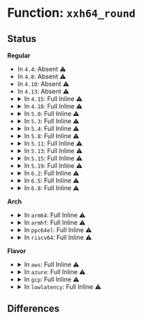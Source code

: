 # Function: <code>xxh64_round</code>

## Status
<b>Regular</b>
<ul>
<li>
In <code>4.4</code>: Absent ⚠️
</li>
<li>
In <code>4.8</code>: Absent ⚠️
</li>
<li>
In <code>4.10</code>: Absent ⚠️
</li>
<li>
In <code>4.13</code>: Absent ⚠️
</li>
<li>
<details>
<summary>In <code>4.15</code>: Full Inline ⚠️</summary>

**Collision:** Unique Static

**Inline:** Full

**Transformation:** False

**Instances:**

```
In lib/xxhash.c (ffffffff8149f71a)
Location: lib/xxhash.c:156
Inline: True
Inline callers:
  - lib/xxhash.c:xxh64_digest
  - lib/xxhash.c:xxh64_digest
  - lib/xxhash.c:xxh64_digest
  - lib/xxhash.c:xxh64_digest
  - lib/xxhash.c:xxh64_digest
  - lib/xxhash.c:xxh64_update
  - lib/xxhash.c:xxh64_update
  - lib/xxhash.c:xxh64_update
  - lib/xxhash.c:xxh64_update
  - lib/xxhash.c:xxh64_update
  - lib/xxhash.c:xxh64_update
  - lib/xxhash.c:xxh64_update
  - lib/xxhash.c:xxh64_update
  - lib/xxhash.c:xxh64
  - lib/xxhash.c:xxh64
  - lib/xxhash.c:xxh64
  - lib/xxhash.c:xxh64
  - lib/xxhash.c:xxh64
  - lib/xxhash.c:xxh64
  - lib/xxhash.c:xxh64
  - lib/xxhash.c:xxh64
  - lib/xxhash.c:xxh64
```
</details>
</li>
<li>
<details>
<summary>In <code>4.18</code>: Full Inline ⚠️</summary>

**Collision:** Unique Static

**Inline:** Full

**Transformation:** False

**Instances:**

```
In lib/xxhash.c (ffffffff814d4917)
Location: lib/xxhash.c:156
Inline: True
Inline callers:
  - lib/xxhash.c:xxh64_digest
  - lib/xxhash.c:xxh64_digest
  - lib/xxhash.c:xxh64_digest
  - lib/xxhash.c:xxh64_digest
  - lib/xxhash.c:xxh64_digest
  - lib/xxhash.c:xxh64_update
  - lib/xxhash.c:xxh64_update
  - lib/xxhash.c:xxh64_update
  - lib/xxhash.c:xxh64_update
  - lib/xxhash.c:xxh64_update
  - lib/xxhash.c:xxh64_update
  - lib/xxhash.c:xxh64_update
  - lib/xxhash.c:xxh64_update
  - lib/xxhash.c:xxh64
  - lib/xxhash.c:xxh64
  - lib/xxhash.c:xxh64
  - lib/xxhash.c:xxh64
  - lib/xxhash.c:xxh64
  - lib/xxhash.c:xxh64
  - lib/xxhash.c:xxh64
  - lib/xxhash.c:xxh64
  - lib/xxhash.c:xxh64
```
</details>
</li>
<li>
<details>
<summary>In <code>5.0</code>: Full Inline ⚠️</summary>

**Collision:** Unique Static

**Inline:** Full

**Transformation:** False

**Instances:**

```
In lib/xxhash.c (ffffffff814e9367)
Location: lib/xxhash.c:156
Inline: True
Inline callers:
  - lib/xxhash.c:xxh64_digest
  - lib/xxhash.c:xxh64_digest
  - lib/xxhash.c:xxh64_digest
  - lib/xxhash.c:xxh64_digest
  - lib/xxhash.c:xxh64_digest
  - lib/xxhash.c:xxh64_update
  - lib/xxhash.c:xxh64_update
  - lib/xxhash.c:xxh64_update
  - lib/xxhash.c:xxh64_update
  - lib/xxhash.c:xxh64_update
  - lib/xxhash.c:xxh64_update
  - lib/xxhash.c:xxh64_update
  - lib/xxhash.c:xxh64_update
  - lib/xxhash.c:xxh64
  - lib/xxhash.c:xxh64
  - lib/xxhash.c:xxh64
  - lib/xxhash.c:xxh64
  - lib/xxhash.c:xxh64
  - lib/xxhash.c:xxh64
  - lib/xxhash.c:xxh64
  - lib/xxhash.c:xxh64
  - lib/xxhash.c:xxh64
```
</details>
</li>
<li>
<details>
<summary>In <code>5.3</code>: Full Inline ⚠️</summary>

**Collision:** Unique Static

**Inline:** Full

**Transformation:** False

**Instances:**

```
In lib/xxhash.c (ffffffff81515fa7)
Location: lib/xxhash.c:156
Inline: True
Inline callers:
  - lib/xxhash.c:xxh64_digest
  - lib/xxhash.c:xxh64_digest
  - lib/xxhash.c:xxh64_digest
  - lib/xxhash.c:xxh64_digest
  - lib/xxhash.c:xxh64_digest
  - lib/xxhash.c:xxh64_update
  - lib/xxhash.c:xxh64_update
  - lib/xxhash.c:xxh64_update
  - lib/xxhash.c:xxh64_update
  - lib/xxhash.c:xxh64_update
  - lib/xxhash.c:xxh64_update
  - lib/xxhash.c:xxh64_update
  - lib/xxhash.c:xxh64_update
  - lib/xxhash.c:xxh64
  - lib/xxhash.c:xxh64
  - lib/xxhash.c:xxh64
  - lib/xxhash.c:xxh64
  - lib/xxhash.c:xxh64
  - lib/xxhash.c:xxh64
  - lib/xxhash.c:xxh64
  - lib/xxhash.c:xxh64
  - lib/xxhash.c:xxh64
```
</details>
</li>
<li>
<details>
<summary>In <code>5.4</code>: Full Inline ⚠️</summary>

**Collision:** Unique Static

**Inline:** Full

**Transformation:** False

**Instances:**

```
In lib/xxhash.c (ffffffff815369e7)
Location: lib/xxhash.c:156
Inline: True
Inline callers:
  - lib/xxhash.c:xxh64_digest
  - lib/xxhash.c:xxh64_digest
  - lib/xxhash.c:xxh64_digest
  - lib/xxhash.c:xxh64_digest
  - lib/xxhash.c:xxh64_digest
  - lib/xxhash.c:xxh64_update
  - lib/xxhash.c:xxh64_update
  - lib/xxhash.c:xxh64_update
  - lib/xxhash.c:xxh64_update
  - lib/xxhash.c:xxh64_update
  - lib/xxhash.c:xxh64_update
  - lib/xxhash.c:xxh64_update
  - lib/xxhash.c:xxh64_update
  - lib/xxhash.c:xxh64
  - lib/xxhash.c:xxh64
  - lib/xxhash.c:xxh64
  - lib/xxhash.c:xxh64
  - lib/xxhash.c:xxh64
  - lib/xxhash.c:xxh64
  - lib/xxhash.c:xxh64
  - lib/xxhash.c:xxh64
  - lib/xxhash.c:xxh64
```
</details>
</li>
<li>
<details>
<summary>In <code>5.8</code>: Full Inline ⚠️</summary>

**Collision:** Unique Static

**Inline:** Full

**Transformation:** False

**Instances:**

```
In lib/xxhash.c (ffffffff8159af59)
Location: lib/xxhash.c:156
Inline: True
Inline callers:
  - lib/xxhash.c:xxh64_digest
  - lib/xxhash.c:xxh64_digest
  - lib/xxhash.c:xxh64_digest
  - lib/xxhash.c:xxh64_digest
  - lib/xxhash.c:xxh64_digest
  - lib/xxhash.c:xxh64_update
  - lib/xxhash.c:xxh64_update
  - lib/xxhash.c:xxh64_update
  - lib/xxhash.c:xxh64_update
  - lib/xxhash.c:xxh64_update
  - lib/xxhash.c:xxh64_update
  - lib/xxhash.c:xxh64_update
  - lib/xxhash.c:xxh64_update
  - lib/xxhash.c:xxh64
  - lib/xxhash.c:xxh64
  - lib/xxhash.c:xxh64
  - lib/xxhash.c:xxh64
  - lib/xxhash.c:xxh64
  - lib/xxhash.c:xxh64
  - lib/xxhash.c:xxh64
  - lib/xxhash.c:xxh64
  - lib/xxhash.c:xxh64
```
</details>
</li>
<li>
<details>
<summary>In <code>5.11</code>: Full Inline ⚠️</summary>

**Collision:** Unique Static

**Inline:** Full

**Transformation:** False

**Instances:**

```
In lib/xxhash.c (ffffffff815b6949)
Location: lib/xxhash.c:156
Inline: True
Inline callers:
  - lib/xxhash.c:xxh64_digest
  - lib/xxhash.c:xxh64_digest
  - lib/xxhash.c:xxh64_digest
  - lib/xxhash.c:xxh64_digest
  - lib/xxhash.c:xxh64_digest
  - lib/xxhash.c:xxh64_update
  - lib/xxhash.c:xxh64_update
  - lib/xxhash.c:xxh64_update
  - lib/xxhash.c:xxh64_update
  - lib/xxhash.c:xxh64_update
  - lib/xxhash.c:xxh64_update
  - lib/xxhash.c:xxh64_update
  - lib/xxhash.c:xxh64_update
  - lib/xxhash.c:xxh64
  - lib/xxhash.c:xxh64
  - lib/xxhash.c:xxh64
  - lib/xxhash.c:xxh64
  - lib/xxhash.c:xxh64
  - lib/xxhash.c:xxh64
  - lib/xxhash.c:xxh64
  - lib/xxhash.c:xxh64
  - lib/xxhash.c:xxh64
```
</details>
</li>
<li>
<details>
<summary>In <code>5.13</code>: Full Inline ⚠️</summary>

**Collision:** Unique Static

**Inline:** Full

**Transformation:** False

**Instances:**

```
In lib/xxhash.c (ffffffff815c17aa)
Location: lib/xxhash.c:156
Inline: True
Inline callers:
  - lib/xxhash.c:xxh64_digest
  - lib/xxhash.c:xxh64_digest
  - lib/xxhash.c:xxh64_digest
  - lib/xxhash.c:xxh64_digest
  - lib/xxhash.c:xxh64_digest
  - lib/xxhash.c:xxh64_update
  - lib/xxhash.c:xxh64_update
  - lib/xxhash.c:xxh64_update
  - lib/xxhash.c:xxh64_update
  - lib/xxhash.c:xxh64_update
  - lib/xxhash.c:xxh64_update
  - lib/xxhash.c:xxh64_update
  - lib/xxhash.c:xxh64_update
  - lib/xxhash.c:xxh64
  - lib/xxhash.c:xxh64
  - lib/xxhash.c:xxh64
  - lib/xxhash.c:xxh64
  - lib/xxhash.c:xxh64
  - lib/xxhash.c:xxh64
  - lib/xxhash.c:xxh64
  - lib/xxhash.c:xxh64
  - lib/xxhash.c:xxh64
```
</details>
</li>
<li>
<details>
<summary>In <code>5.15</code>: Full Inline ⚠️</summary>

**Collision:** Unique Static

**Inline:** Full

**Transformation:** False

**Instances:**

```
In lib/xxhash.c (ffffffff8162961a)
Location: lib/xxhash.c:156
Inline: True
Inline callers:
  - lib/xxhash.c:xxh64_digest
  - lib/xxhash.c:xxh64_digest
  - lib/xxhash.c:xxh64_digest
  - lib/xxhash.c:xxh64_digest
  - lib/xxhash.c:xxh64_digest
  - lib/xxhash.c:xxh64_update
  - lib/xxhash.c:xxh64_update
  - lib/xxhash.c:xxh64_update
  - lib/xxhash.c:xxh64_update
  - lib/xxhash.c:xxh64_update
  - lib/xxhash.c:xxh64_update
  - lib/xxhash.c:xxh64_update
  - lib/xxhash.c:xxh64_update
  - lib/xxhash.c:xxh64
  - lib/xxhash.c:xxh64
  - lib/xxhash.c:xxh64
  - lib/xxhash.c:xxh64
  - lib/xxhash.c:xxh64
  - lib/xxhash.c:xxh64
  - lib/xxhash.c:xxh64
  - lib/xxhash.c:xxh64
  - lib/xxhash.c:xxh64
```
</details>
</li>
<li>
<details>
<summary>In <code>5.19</code>: Full Inline ⚠️</summary>

**Collision:** Unique Static

**Inline:** Full

**Transformation:** False

**Instances:**

```
In lib/xxhash.c (ffffffff816fa82a)
Location: lib/xxhash.c:156
Inline: True
Inline callers:
  - lib/xxhash.c:xxh64_digest
  - lib/xxhash.c:xxh64_digest
  - lib/xxhash.c:xxh64_digest
  - lib/xxhash.c:xxh64_digest
  - lib/xxhash.c:xxh64_digest
  - lib/xxhash.c:xxh64_update
  - lib/xxhash.c:xxh64_update
  - lib/xxhash.c:xxh64_update
  - lib/xxhash.c:xxh64_update
  - lib/xxhash.c:xxh64_update
  - lib/xxhash.c:xxh64_update
  - lib/xxhash.c:xxh64_update
  - lib/xxhash.c:xxh64_update
  - lib/xxhash.c:xxh64
  - lib/xxhash.c:xxh64
  - lib/xxhash.c:xxh64
  - lib/xxhash.c:xxh64
  - lib/xxhash.c:xxh64
  - lib/xxhash.c:xxh64
  - lib/xxhash.c:xxh64
  - lib/xxhash.c:xxh64
  - lib/xxhash.c:xxh64
```
</details>
</li>
<li>
<details>
<summary>In <code>6.2</code>: Full Inline ⚠️</summary>

**Collision:** Unique Static

**Inline:** Full

**Transformation:** False

**Instances:**

```
In lib/xxhash.c (ffffffff817ed2aa)
Location: lib/xxhash.c:156
Inline: True
Inline callers:
  - lib/xxhash.c:xxh64_digest
  - lib/xxhash.c:xxh64_digest
  - lib/xxhash.c:xxh64_digest
  - lib/xxhash.c:xxh64_digest
  - lib/xxhash.c:xxh64_digest
  - lib/xxhash.c:xxh64_update
  - lib/xxhash.c:xxh64_update
  - lib/xxhash.c:xxh64_update
  - lib/xxhash.c:xxh64_update
  - lib/xxhash.c:xxh64_update
  - lib/xxhash.c:xxh64_update
  - lib/xxhash.c:xxh64_update
  - lib/xxhash.c:xxh64_update
  - lib/xxhash.c:xxh64
  - lib/xxhash.c:xxh64
  - lib/xxhash.c:xxh64
  - lib/xxhash.c:xxh64
  - lib/xxhash.c:xxh64
  - lib/xxhash.c:xxh64
  - lib/xxhash.c:xxh64
  - lib/xxhash.c:xxh64
  - lib/xxhash.c:xxh64
```
</details>
</li>
<li>
<details>
<summary>In <code>6.5</code>: Full Inline ⚠️</summary>

**Collision:** Unique Static

**Inline:** Full

**Transformation:** False

**Instances:**

```
In lib/xxhash.c (ffffffff8182d50a)
Location: lib/xxhash.c:156
Inline: True
Inline callers:
  - lib/xxhash.c:xxh64_digest
  - lib/xxhash.c:xxh64_digest
  - lib/xxhash.c:xxh64_digest
  - lib/xxhash.c:xxh64_digest
  - lib/xxhash.c:xxh64_digest
  - lib/xxhash.c:xxh64_update
  - lib/xxhash.c:xxh64_update
  - lib/xxhash.c:xxh64_update
  - lib/xxhash.c:xxh64_update
  - lib/xxhash.c:xxh64_update
  - lib/xxhash.c:xxh64_update
  - lib/xxhash.c:xxh64_update
  - lib/xxhash.c:xxh64_update
  - lib/xxhash.c:xxh64
  - lib/xxhash.c:xxh64
  - lib/xxhash.c:xxh64
  - lib/xxhash.c:xxh64
  - lib/xxhash.c:xxh64
  - lib/xxhash.c:xxh64
  - lib/xxhash.c:xxh64
  - lib/xxhash.c:xxh64
  - lib/xxhash.c:xxh64
```
</details>
</li>
<li>
<details>
<summary>In <code>6.8</code>: Full Inline ⚠️</summary>

**Collision:** Unique Static

**Inline:** Full

**Transformation:** False

**Instances:**

```
In lib/xxhash.c (ffffffff8187f09a)
Location: lib/xxhash.c:156
Inline: True
Inline callers:
  - lib/xxhash.c:xxh64_digest
  - lib/xxhash.c:xxh64_digest
  - lib/xxhash.c:xxh64_digest
  - lib/xxhash.c:xxh64_digest
  - lib/xxhash.c:xxh64_digest
  - lib/xxhash.c:xxh64_update
  - lib/xxhash.c:xxh64_update
  - lib/xxhash.c:xxh64_update
  - lib/xxhash.c:xxh64_update
  - lib/xxhash.c:xxh64_update
  - lib/xxhash.c:xxh64_update
  - lib/xxhash.c:xxh64_update
  - lib/xxhash.c:xxh64_update
  - lib/xxhash.c:xxh64
  - lib/xxhash.c:xxh64
  - lib/xxhash.c:xxh64
  - lib/xxhash.c:xxh64
  - lib/xxhash.c:xxh64
  - lib/xxhash.c:xxh64
  - lib/xxhash.c:xxh64
  - lib/xxhash.c:xxh64
  - lib/xxhash.c:xxh64
```
</details>
</li>
</ul>
<b>Arch</b>
<ul>
<li>
<details>
<summary>In <code>arm64</code>: Full Inline ⚠️</summary>

**Collision:** Unique Static

**Inline:** Full

**Transformation:** False

**Instances:**

```
In lib/xxhash.c (ffff800010643498)
Location: lib/xxhash.c:156
Inline: True
Inline callers:
  - lib/xxhash.c:xxh64_digest
  - lib/xxhash.c:xxh64_digest
  - lib/xxhash.c:xxh64_digest
  - lib/xxhash.c:xxh64_digest
  - lib/xxhash.c:xxh64_digest
  - lib/xxhash.c:xxh64_update
  - lib/xxhash.c:xxh64_update
  - lib/xxhash.c:xxh64_update
  - lib/xxhash.c:xxh64_update
  - lib/xxhash.c:xxh64_update
  - lib/xxhash.c:xxh64_update
  - lib/xxhash.c:xxh64_update
  - lib/xxhash.c:xxh64_update
  - lib/xxhash.c:xxh64
  - lib/xxhash.c:xxh64
  - lib/xxhash.c:xxh64
  - lib/xxhash.c:xxh64
  - lib/xxhash.c:xxh64
  - lib/xxhash.c:xxh64
  - lib/xxhash.c:xxh64
  - lib/xxhash.c:xxh64
  - lib/xxhash.c:xxh64
```
</details>
</li>
<li>
<details>
<summary>In <code>armhf</code>: Full Inline ⚠️</summary>

**Collision:** Unique Static

**Inline:** Full

**Transformation:** False

**Instances:**

```
In lib/xxhash.c (c07e9454)
Location: lib/xxhash.c:156
Inline: True
Inline callers:
  - lib/xxhash.c:xxh64_digest
  - lib/xxhash.c:xxh64_digest
  - lib/xxhash.c:xxh64_digest
  - lib/xxhash.c:xxh64_digest
  - lib/xxhash.c:xxh64_digest
  - lib/xxhash.c:xxh64_update
  - lib/xxhash.c:xxh64_update
  - lib/xxhash.c:xxh64_update
  - lib/xxhash.c:xxh64_update
  - lib/xxhash.c:xxh64_update
  - lib/xxhash.c:xxh64_update
  - lib/xxhash.c:xxh64_update
  - lib/xxhash.c:xxh64_update
  - lib/xxhash.c:xxh64
  - lib/xxhash.c:xxh64
  - lib/xxhash.c:xxh64
  - lib/xxhash.c:xxh64
  - lib/xxhash.c:xxh64
  - lib/xxhash.c:xxh64
  - lib/xxhash.c:xxh64
  - lib/xxhash.c:xxh64
  - lib/xxhash.c:xxh64
```
</details>
</li>
<li>
<details>
<summary>In <code>ppc64el</code>: Full Inline ⚠️</summary>

**Collision:** Unique Static

**Inline:** Full

**Transformation:** False

**Instances:**

```
In lib/xxhash.c (c0000000007ee93c)
Location: lib/xxhash.c:156
Inline: True
Inline callers:
  - lib/xxhash.c:xxh64_digest
  - lib/xxhash.c:xxh64_digest
  - lib/xxhash.c:xxh64_digest
  - lib/xxhash.c:xxh64_digest
  - lib/xxhash.c:xxh64_digest
  - lib/xxhash.c:xxh64_update
  - lib/xxhash.c:xxh64_update
  - lib/xxhash.c:xxh64_update
  - lib/xxhash.c:xxh64_update
  - lib/xxhash.c:xxh64_update
  - lib/xxhash.c:xxh64_update
  - lib/xxhash.c:xxh64_update
  - lib/xxhash.c:xxh64_update
  - lib/xxhash.c:xxh64
  - lib/xxhash.c:xxh64
  - lib/xxhash.c:xxh64
  - lib/xxhash.c:xxh64
  - lib/xxhash.c:xxh64
  - lib/xxhash.c:xxh64
  - lib/xxhash.c:xxh64
  - lib/xxhash.c:xxh64
  - lib/xxhash.c:xxh64
```
</details>
</li>
<li>
<details>
<summary>In <code>riscv64</code>: Full Inline ⚠️</summary>

**Collision:** Unique Static

**Inline:** Full

**Transformation:** False

**Instances:**

```
In lib/xxhash.c (ffffffe00046fad2)
Location: lib/xxhash.c:156
Inline: True
Inline callers:
  - lib/xxhash.c:xxh64_digest
  - lib/xxhash.c:xxh64_digest
  - lib/xxhash.c:xxh64_digest
  - lib/xxhash.c:xxh64_digest
  - lib/xxhash.c:xxh64_digest
  - lib/xxhash.c:xxh64_update
  - lib/xxhash.c:xxh64_update
  - lib/xxhash.c:xxh64_update
  - lib/xxhash.c:xxh64_update
  - lib/xxhash.c:xxh64_update
  - lib/xxhash.c:xxh64_update
  - lib/xxhash.c:xxh64_update
  - lib/xxhash.c:xxh64_update
  - lib/xxhash.c:xxh64
  - lib/xxhash.c:xxh64
  - lib/xxhash.c:xxh64
  - lib/xxhash.c:xxh64
  - lib/xxhash.c:xxh64
  - lib/xxhash.c:xxh64
  - lib/xxhash.c:xxh64
  - lib/xxhash.c:xxh64
  - lib/xxhash.c:xxh64
```
</details>
</li>
</ul>
<b>Flavor</b>
<ul>
<li>
<details>
<summary>In <code>aws</code>: Full Inline ⚠️</summary>

**Collision:** Unique Static

**Inline:** Full

**Transformation:** False

**Instances:**

```
In lib/xxhash.c (ffffffff8152efc7)
Location: lib/xxhash.c:156
Inline: True
Inline callers:
  - lib/xxhash.c:xxh64_digest
  - lib/xxhash.c:xxh64_digest
  - lib/xxhash.c:xxh64_digest
  - lib/xxhash.c:xxh64_digest
  - lib/xxhash.c:xxh64_digest
  - lib/xxhash.c:xxh64_update
  - lib/xxhash.c:xxh64_update
  - lib/xxhash.c:xxh64_update
  - lib/xxhash.c:xxh64_update
  - lib/xxhash.c:xxh64_update
  - lib/xxhash.c:xxh64_update
  - lib/xxhash.c:xxh64_update
  - lib/xxhash.c:xxh64_update
  - lib/xxhash.c:xxh64
  - lib/xxhash.c:xxh64
  - lib/xxhash.c:xxh64
  - lib/xxhash.c:xxh64
  - lib/xxhash.c:xxh64
  - lib/xxhash.c:xxh64
  - lib/xxhash.c:xxh64
  - lib/xxhash.c:xxh64
  - lib/xxhash.c:xxh64
```
</details>
</li>
<li>
<details>
<summary>In <code>azure</code>: Full Inline ⚠️</summary>

**Collision:** Unique Static

**Inline:** Full

**Transformation:** False

**Instances:**

```
In lib/xxhash.c (ffffffff8151f2a7)
Location: lib/xxhash.c:156
Inline: True
Inline callers:
  - lib/xxhash.c:xxh64_digest
  - lib/xxhash.c:xxh64_digest
  - lib/xxhash.c:xxh64_digest
  - lib/xxhash.c:xxh64_digest
  - lib/xxhash.c:xxh64_digest
  - lib/xxhash.c:xxh64_update
  - lib/xxhash.c:xxh64_update
  - lib/xxhash.c:xxh64_update
  - lib/xxhash.c:xxh64_update
  - lib/xxhash.c:xxh64_update
  - lib/xxhash.c:xxh64_update
  - lib/xxhash.c:xxh64_update
  - lib/xxhash.c:xxh64_update
  - lib/xxhash.c:xxh64
  - lib/xxhash.c:xxh64
  - lib/xxhash.c:xxh64
  - lib/xxhash.c:xxh64
  - lib/xxhash.c:xxh64
  - lib/xxhash.c:xxh64
  - lib/xxhash.c:xxh64
  - lib/xxhash.c:xxh64
  - lib/xxhash.c:xxh64
```
</details>
</li>
<li>
<details>
<summary>In <code>gcp</code>: Full Inline ⚠️</summary>

**Collision:** Unique Static

**Inline:** Full

**Transformation:** False

**Instances:**

```
In lib/xxhash.c (ffffffff8152ad07)
Location: lib/xxhash.c:156
Inline: True
Inline callers:
  - lib/xxhash.c:xxh64_digest
  - lib/xxhash.c:xxh64_digest
  - lib/xxhash.c:xxh64_digest
  - lib/xxhash.c:xxh64_digest
  - lib/xxhash.c:xxh64_digest
  - lib/xxhash.c:xxh64_update
  - lib/xxhash.c:xxh64_update
  - lib/xxhash.c:xxh64_update
  - lib/xxhash.c:xxh64_update
  - lib/xxhash.c:xxh64_update
  - lib/xxhash.c:xxh64_update
  - lib/xxhash.c:xxh64_update
  - lib/xxhash.c:xxh64_update
  - lib/xxhash.c:xxh64
  - lib/xxhash.c:xxh64
  - lib/xxhash.c:xxh64
  - lib/xxhash.c:xxh64
  - lib/xxhash.c:xxh64
  - lib/xxhash.c:xxh64
  - lib/xxhash.c:xxh64
  - lib/xxhash.c:xxh64
  - lib/xxhash.c:xxh64
```
</details>
</li>
<li>
<details>
<summary>In <code>lowlatency</code>: Full Inline ⚠️</summary>

**Collision:** Unique Static

**Inline:** Full

**Transformation:** False

**Instances:**

```
In lib/xxhash.c (ffffffff81544a67)
Location: lib/xxhash.c:156
Inline: True
Inline callers:
  - lib/xxhash.c:xxh64_digest
  - lib/xxhash.c:xxh64_digest
  - lib/xxhash.c:xxh64_digest
  - lib/xxhash.c:xxh64_digest
  - lib/xxhash.c:xxh64_digest
  - lib/xxhash.c:xxh64_update
  - lib/xxhash.c:xxh64_update
  - lib/xxhash.c:xxh64_update
  - lib/xxhash.c:xxh64_update
  - lib/xxhash.c:xxh64_update
  - lib/xxhash.c:xxh64_update
  - lib/xxhash.c:xxh64_update
  - lib/xxhash.c:xxh64_update
  - lib/xxhash.c:xxh64
  - lib/xxhash.c:xxh64
  - lib/xxhash.c:xxh64
  - lib/xxhash.c:xxh64
  - lib/xxhash.c:xxh64
  - lib/xxhash.c:xxh64
  - lib/xxhash.c:xxh64
  - lib/xxhash.c:xxh64
  - lib/xxhash.c:xxh64
```
</details>
</li>
</ul>

## Differences
